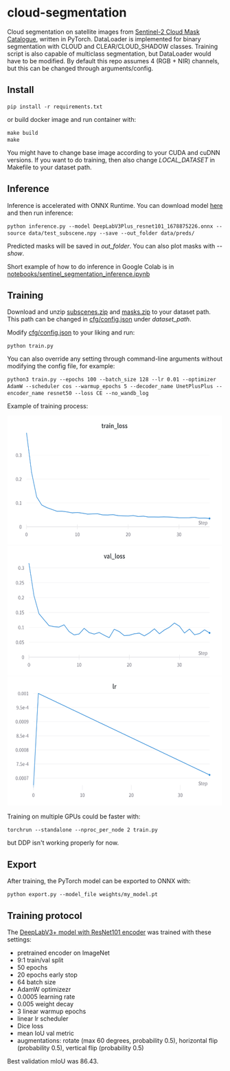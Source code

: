 # cloud-segmentation

Cloud segmentation on satellite images from [Sentinel-2 Cloud Mask Catalogue](https://zenodo.org/record/4172871), written in PyTorch. DataLoader is implemented for
binary segmentation with CLOUD and CLEAR/CLOUD_SHADOW classes. Training script is also capable of multiclass segmentation, but DataLoader would have to be modified.
By default this repo assumes 4 (RGB + NIR) channels, but this can be changed through arguments/config.


## Install

```
pip install -r requirements.txt
```

or build docker image and run container with:

```
make build
make
```
You might have to change base image according to your CUDA and cuDNN versions. If you want to do training, then also change *LOCAL_DATASET* in Makefile to your
dataset path.


## Inference

Inference is accelerated with ONNX Runtime. You can download model [here](https://drive.google.com/file/d/1zmts8KjmRG1_OjfjsPTdGunr93KtDCge/view?usp=share_link)
and then run inference:

```
python inference.py --model DeepLabV3Plus_resnet101_1678875226.onnx --source data/test_subscene.npy --save --out_folder data/preds/
```

Predicted masks will be saved in *out_folder*. You can also plot masks with *--show*. 

Short example of how to do inference in Google Colab is in 
[notebooks/sentinel_segmentation_inference.ipynb](https://github.com/phixerino/cloud-segmentation/blob/main/notebooks/sentinel_segmentation_inference.ipynb)


## Training
Download and unzip [subscenes.zip](https://zenodo.org/record/4172871/files/subscenes.zip?download=1) and
[masks.zip](https://zenodo.org/record/4172871/files/masks.zip?download=1) to your dataset path. This path can be changed in
[cfg/config.json](https://github.com/phixerino/cloud-segmentation/blob/main/cfg/config.json) under *dataset_path*.

Modify [cfg/config.json](https://github.com/phixerino/cloud-segmentation/blob/main/cfg/config.json) to your liking and run:
```
python train.py
```
You can also override any setting through command-line arguments without modifying the config file, for example:
```
python3 train.py --epochs 100 --batch_size 128 --lr 0.01 --optimizer AdamW --scheduler cos --warmup_epochs 5 --decoder_name UnetPlusPlus --encoder_name resnet50 --loss CE --no_wandb_log
```
Example of training process:

<img src="https://github.com/phixerino/cloud-segmentation/blob/main/data/W%26B%20Chart%203_15_2023%2C%207_39_14%20PM.png" width="500" height="300">
<img src="https://github.com/phixerino/cloud-segmentation/blob/main/data/W%26B%20Chart%203_15_2023%2C%207_39_28%20PM.png" width="500" height="300">
<img src="https://github.com/phixerino/cloud-segmentation/blob/main/data/W%26B%20Chart%203_15_2023%2C%207_39_22%20PM.png" width="500" height="300"> 

Training on multiple GPUs could be faster with:
```
torchrun --standalone --nproc_per_node 2 train.py
```
but DDP isn't working properly for now.


## Export

After training, the PyTorch model can be exported to ONNX with:
```
python export.py --model_file weights/my_model.pt
```

## Training protocol

The [DeepLabV3+ model with ResNet101 encoder](https://drive.google.com/file/d/1zmts8KjmRG1_OjfjsPTdGunr93KtDCge/view?usp=share_link) was trained with these settings:
- pretrained encoder on ImageNet
- 9:1 train/val split
- 50 epochs
- 20 epochs early stop
- 64 batch size
- AdamW optimizezr
- 0.0005 learning rate
- 0.005 weight decay
- 3 linear warmup epochs
- linear lr scheduler
- Dice loss
- mean IoU val metric
- augmentations: rotate (max 60 degrees, probability 0.5), horizontal flip (probability 0.5), vertical flip (probability 0.5)

Best validation mIoU was 86.43.

